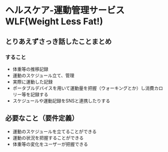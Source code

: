 # ヘルスケア-運動管理サービス WLF(Weight Less Fat!)

## とりあえずさっき話したことまとめ  
### すること
* 体重等の推移記録
* 運動のスケジュール立て、管理
* 実際に運動した記録
 * ポータブルデバイスを用いて運動量を把握（ウォーキングとか）し消費カロリー等を記録する
* スケジュールや運動記録をSNSと連携したりする


## 必要なこと（要件定義）
* 運動のスケジュールを立てることができる
* 運動の状況を把握することができる
* 体重等の変化をユーザーが把握できる
